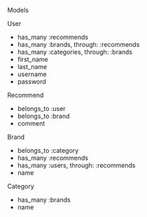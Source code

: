 Models

User
 - has_many :recommends
 - has_many :brands, through: :recommends
 - has_many :categories, through: :brands
 - first_name
 - last_name
 - username
 - password

Recommend
 - belongs_to :user
 - belongs_to :brand
 - comment

Brand
 - belongs_to :category
 - has_many :recommends
 - has_many :users, through: :recommends
 - name

Category
 - has_many :brands
 - name

